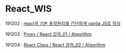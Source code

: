 # React_WIS

191202 : [react의 기본 동작원리를 간단하게 vanila JS로 작성](https://github.com/kwansikdev/React_WIS/tree/master/191202)

191203 : [Proxy / React 강의_01 / Algorithm](https://github.com/kwansikdev/React_WIS/tree/master/WIS/191203)

191204 : [React Class / React 강의_02 / Algorithm](https://github.com/kwansikdev/React_WIS/tree/master/WIS/191204)

